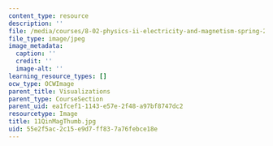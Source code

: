 ```yaml
---
content_type: resource
description: ''
file: /media/courses/8-02-physics-ii-electricity-and-magnetism-spring-2007/55e2f5ac2c15e9d7ff837a76febce18e_11QinMagThumb.jpg
file_type: image/jpeg
image_metadata:
  caption: ''
  credit: ''
  image-alt: ''
learning_resource_types: []
ocw_type: OCWImage
parent_title: Visualizations
parent_type: CourseSection
parent_uid: ea1fcef1-1143-e57e-2f48-a97bf8747dc2
resourcetype: Image
title: 11QinMagThumb.jpg
uid: 55e2f5ac-2c15-e9d7-ff83-7a76febce18e
---
```

